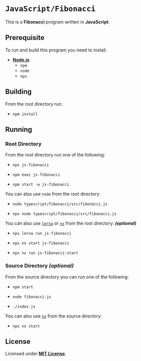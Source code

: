 # `JavaScript/Fibonacci`

This is a **Fibonacci** program written in **JavaScript**.

## Prerequisite

To run and build this program you need to install:

* [**Node.js**](https://nodejs.org/en/download/current)
  * `npm`
  * `node`
  * `npx`

## Building

From the root directory run:

* ```
  npm install
  ```

## Running

### Root Directory

From the root directory run one of the following:

* ```
  npx js-fibonacci
  ```
* ```
  npm exec js-fibonacci
  ```
* ```
  npm start -w js-fibonacci
  ```

You can also use `node` from the root directory:

* ```
  node typescript/fibonacci/src/fibonacci.js
  ```
* ```
  npx node typescript/fibonacci/src/fibonacci.js
  ```

You can also use [`lerna`](https://lerna.js.org/) or [`nx`](https://nx.dev/) from the root directory: _**(optional)**_

* ```
  npx lerna run js-fibonacci
  ```
* ```
  npx nx start js-fibonacci
  ```
* ```
  npx nx run js-fibonacci:start
  ```

### Source Directory _(optional)_

From the source directory you can run one of the following:

* ```
  npm start
  ```
* ```
  node fibonacci.js
  ```
* ```
  ./index.js
  ```

You can also use [`nx`](https://nx.dev/) from the source directory:

* ```
  npx nx start
  ```

## License

Licensed under [**MIT License**](https://github.com/altersabeh/codes/blob/main/LICENSE).
